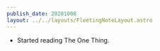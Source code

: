 ```yaml
---
publish_date: 20201008
layout: ../../layouts/FleetingNoteLayout.astro
---
```

- Started reading The One Thing.
